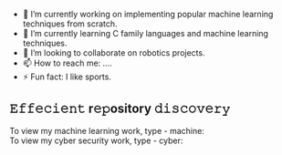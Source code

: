 - 🔭 I’m currently working on implementing popular machine learning techniques from scratch.
- 🌱 I’m currently learning C family languages and machine learning techniques.
- 👯 I’m looking to collaborate on robotics projects.
- 📫 How to reach me: ....
- ⚡ Fun fact: I like sports.


𝙴𝚏𝚏𝚎𝚌𝚒𝚎𝚗𝚝 r𝚎𝚙ository 𝚍𝚒𝚜𝚌𝚘𝚟𝚎𝚛𝚢
-------------------------------
To view my machine learning work, type - machine:   
To view my cyber security work, type - cyber:   

